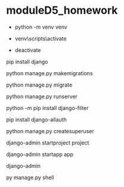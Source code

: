 # moduleD5_homework

- python -m venv venv

- venv\scripts\activate

- deactivate



pip install django

python manage.py makemigrations

python manage.py migrate

python manage.py runserver



python -m pip install django-filter

pip install django-allauth



python manage.py createsuperuser

django-admin startproject project

django-admin startapp app

django-admin

py manage.py shell
